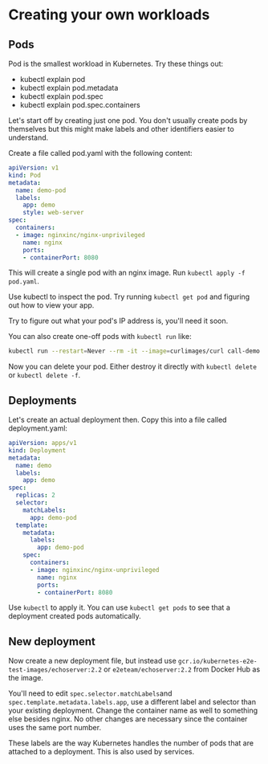 # Creating your own workloads

## Pods

Pod is the smallest workload in Kubernetes. Try these things out:
* kubectl explain pod
* kubectl explain pod.metadata
* kubectl explain pod.spec
* kubectl explain pod.spec.containers

Let's start off by creating just one pod. You don't usually create pods by themselves but this might make labels and other identifiers easier to understand.

Create a file called pod.yaml with the following content:
```yaml
apiVersion: v1
kind: Pod
metadata:
  name: demo-pod
  labels:
    app: demo
    style: web-server
spec:
  containers:
  - image: nginxinc/nginx-unprivileged
    name: nginx
    ports:
    - containerPort: 8080
```

This will create a single pod with an nginx image. Run `kubectl apply -f pod.yaml`.

Use kubectl to inspect the pod. Try running `kubectl get pod` and figuring out how to view your app.

Try to figure out what your pod's IP address is, you'll need it soon.

You can also create one-off pods with `kubectl run` like:
```sh
kubectl run --restart=Never --rm -it --image=curlimages/curl call-demo -- http://<your pod IP>:8080
```

Now you can delete your pod. Either destroy it directly with `kubectl delete` or `kubectl delete -f`. 

## Deployments

Let's create an actual deployment then. Copy this into a file called deployment.yaml:
```yaml
apiVersion: apps/v1
kind: Deployment
metadata:
  name: demo
  labels:
    app: demo
spec:
  replicas: 2
  selector:
    matchLabels:
      app: demo-pod
  template:
    metadata:
      labels:
        app: demo-pod
    spec:
      containers:
      - image: nginxinc/nginx-unprivileged
        name: nginx
        ports:
        - containerPort: 8080
```

Use `kubectl` to apply it. You can use `kubectl get pods` to see that a deployment created pods automatically. 

## New deployment

Now create a new deployment file, but instead use `gcr.io/kubernetes-e2e-test-images/echoserver:2.2` or `e2eteam/echoserver:2.2` from Docker Hub as the image. 

You'll need to edit `spec.selector.matchLabels`and `spec.template.metadata.labels.app`, use a different label and selector than your
existing deployment. Change the container name as well to something else besides nginx. No other changes are necessary since the container uses the same port number.

These labels are the way Kubernetes handles the number of pods that are attached to a deployment. This is also used by services.